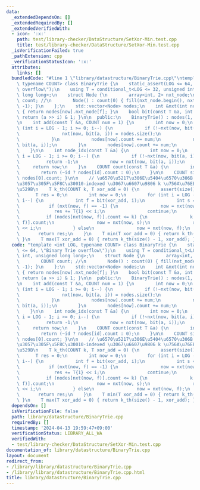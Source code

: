 ```yaml
---
data:
  _extendedDependsOn: []
  _extendedRequiredBy: []
  _extendedVerifiedWith:
  - icon: ':x:'
    path: test/library-checker/DataStructure/SetXor-Min.test.cpp
    title: test/library-checker/DataStructure/SetXor-Min.test.cpp
  _isVerificationFailed: true
  _pathExtension: cpp
  _verificationStatusIcon: ':x:'
  attributes:
    links: []
  bundledCode: "#line 1 \"library/datastructure/BinaryTrie.cpp\"\ntemplate <int LOG,\
    \ typename COUNT> class BinaryTrie {\n    static_assert(LOG <= 64, \"Binary Trie\
    \ overflow\");\n    using T = conditional_t<LOG <= 32, unsigned int, unsigned\
    \ long long>;\n    struct Node {\n        array<int, 2> nxt_node;\n        COUNT\
    \ count; //\n        Node() : count(0) { fill(nxt_node.begin(), nxt_node.end(),\
    \ -1); }\n    };\n    std::vector<Node> nodes;\n    int &nxt(int now, bool f)\
    \ { return nodes[now].nxt_node[f]; }\n    bool bit(const T &a, int i) const {\
    \ return (a >> i) & 1; }\n\n  public:\n    BinaryTrie() : nodes(1, Node()) {}\n\
    \n    int add(const T &a, COUNT num = 1) {\n        int now = 0;\n        for\
    \ (int i = LOG - 1; i >= 0; i--) {\n            if (!~nxt(now, bit(a, i))) {\n\
    \                nxt(now, bit(a, i)) = nodes.size();\n                nodes.emplace_back();\n\
    \            }\n            nodes[now].count += num;\n            now = nxt(now,\
    \ bit(a, i));\n        }\n        nodes[now].count += num;\n        return now;\n\
    \    }\n\n    int node_idx(const T &a) {\n        int now = 0;\n        for (int\
    \ i = LOG - 1; i >= 0; i--) {\n            if (!~nxt(now, bit(a, i)))\n      \
    \          return -1;\n            now = nxt(now, bit(a, i));\n        }\n   \
    \     return now;\n    }\n    COUNT count(const T &a) {\n        int id = node_idx(a);\n\
    \        return (~id ? nodes[id].count : 0);\n    }\n\n    COUNT size() { return\
    \ nodes[0].count; }\n\n    // \u6570\u5217\u306E\u5404\u6570\u306B xor_add \u3092\
    \u3057\u305F\u5F8C\u30010-indexed \u3067\u6607\u9806 k \u756A\u76EE\u3092\u51FA\
    \u529B\n    T k_th(COUNT k, T xor_add = 0) {\n        assert(size() > k);\n  \
    \      T res = 0;\n        int now = 0;\n        for (int i = LOG - 1; i >= 0;\
    \ i--) {\n            int f = bit(xor_add, i);\n            int s = f ^ 1;\n \
    \           if (nxt(now, f) == -1) {\n                now = nxt(now, s);\n   \
    \             res += T{1} << i;\n                continue;\n            }\n  \
    \          if (nodes[nxt(now, f)].count <= k) {\n                k -= nodes[nxt(now,\
    \ f)].count;\n                now = nxt(now, s);\n                res += T{1}\
    \ << i;\n            } else\n                now = nxt(now, f);\n        }\n \
    \       return res;\n    }\n    T min(T xor_add = 0) { return k_th(0, xor_add);\
    \ }\n    T max(T xor_add = 0) { return k_th(size() - 1, xor_add); }\n};\n"
  code: "template <int LOG, typename COUNT> class BinaryTrie {\n    static_assert(LOG\
    \ <= 64, \"Binary Trie overflow\");\n    using T = conditional_t<LOG <= 32, unsigned\
    \ int, unsigned long long>;\n    struct Node {\n        array<int, 2> nxt_node;\n\
    \        COUNT count; //\n        Node() : count(0) { fill(nxt_node.begin(), nxt_node.end(),\
    \ -1); }\n    };\n    std::vector<Node> nodes;\n    int &nxt(int now, bool f)\
    \ { return nodes[now].nxt_node[f]; }\n    bool bit(const T &a, int i) const {\
    \ return (a >> i) & 1; }\n\n  public:\n    BinaryTrie() : nodes(1, Node()) {}\n\
    \n    int add(const T &a, COUNT num = 1) {\n        int now = 0;\n        for\
    \ (int i = LOG - 1; i >= 0; i--) {\n            if (!~nxt(now, bit(a, i))) {\n\
    \                nxt(now, bit(a, i)) = nodes.size();\n                nodes.emplace_back();\n\
    \            }\n            nodes[now].count += num;\n            now = nxt(now,\
    \ bit(a, i));\n        }\n        nodes[now].count += num;\n        return now;\n\
    \    }\n\n    int node_idx(const T &a) {\n        int now = 0;\n        for (int\
    \ i = LOG - 1; i >= 0; i--) {\n            if (!~nxt(now, bit(a, i)))\n      \
    \          return -1;\n            now = nxt(now, bit(a, i));\n        }\n   \
    \     return now;\n    }\n    COUNT count(const T &a) {\n        int id = node_idx(a);\n\
    \        return (~id ? nodes[id].count : 0);\n    }\n\n    COUNT size() { return\
    \ nodes[0].count; }\n\n    // \u6570\u5217\u306E\u5404\u6570\u306B xor_add \u3092\
    \u3057\u305F\u5F8C\u30010-indexed \u3067\u6607\u9806 k \u756A\u76EE\u3092\u51FA\
    \u529B\n    T k_th(COUNT k, T xor_add = 0) {\n        assert(size() > k);\n  \
    \      T res = 0;\n        int now = 0;\n        for (int i = LOG - 1; i >= 0;\
    \ i--) {\n            int f = bit(xor_add, i);\n            int s = f ^ 1;\n \
    \           if (nxt(now, f) == -1) {\n                now = nxt(now, s);\n   \
    \             res += T{1} << i;\n                continue;\n            }\n  \
    \          if (nodes[nxt(now, f)].count <= k) {\n                k -= nodes[nxt(now,\
    \ f)].count;\n                now = nxt(now, s);\n                res += T{1}\
    \ << i;\n            } else\n                now = nxt(now, f);\n        }\n \
    \       return res;\n    }\n    T min(T xor_add = 0) { return k_th(0, xor_add);\
    \ }\n    T max(T xor_add = 0) { return k_th(size() - 1, xor_add); }\n};\n"
  dependsOn: []
  isVerificationFile: false
  path: library/datastructure/BinaryTrie.cpp
  requiredBy: []
  timestamp: '2024-04-13 19:59:47+09:00'
  verificationStatus: LIBRARY_ALL_WA
  verifiedWith:
  - test/library-checker/DataStructure/SetXor-Min.test.cpp
documentation_of: library/datastructure/BinaryTrie.cpp
layout: document
redirect_from:
- /library/library/datastructure/BinaryTrie.cpp
- /library/library/datastructure/BinaryTrie.cpp.html
title: library/datastructure/BinaryTrie.cpp
---
```

